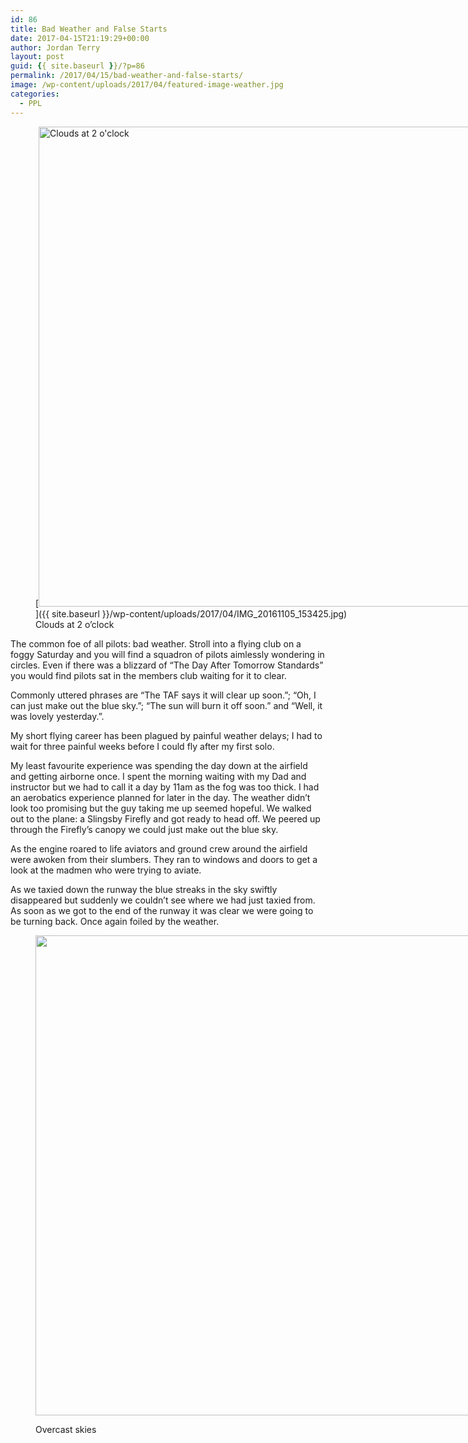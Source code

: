 ```yaml
---
id: 86
title: Bad Weather and False Starts
date: 2017-04-15T21:19:29+00:00
author: Jordan Terry
layout: post
guid: {{ site.baseurl }}/?p=86
permalink: /2017/04/15/bad-weather-and-false-starts/
image: /wp-content/uploads/2017/04/featured-image-weather.jpg
categories:
  - PPL
---
```

<figure id="attachment_110" class="thumbnail wp-caption alignnone" style="width: 1034px">[<img loading="lazy" class="wp-image-110 size-large" src="{{ site.baseurl }}/wp-content/uploads/2017/04/IMG_20161105_153425-1024x768.jpg" alt="Clouds at 2 o'clock" width="1024" height="768" srcset="{{ site.baseurl }}/wp-content/uploads/2017/04/IMG_20161105_153425-1024x768.jpg 1024w, {{ site.baseurl }}/wp-content/uploads/2017/04/IMG_20161105_153425-300x225.jpg 300w, {{ site.baseurl }}/wp-content/uploads/2017/04/IMG_20161105_153425-768x576.jpg 768w" sizes="(max-width: 1024px) 100vw, 1024px" />]({{ site.baseurl }}/wp-content/uploads/2017/04/IMG_20161105_153425.jpg)<figcaption class="caption wp-caption-text">Clouds at 2 o&#8217;clock</figcaption></figure> 

The common foe of all pilots: bad weather. Stroll into a flying club on a foggy Saturday and you will find a squadron of pilots aimlessly wondering in circles. Even if there was a blizzard of “The Day After Tomorrow Standards” you would find pilots sat in the members club waiting for it to clear.

Commonly uttered phrases are “The TAF says it will clear up soon.”; “Oh, I can just make out the blue sky.”; “The sun will burn it off soon.” and “Well, it was lovely yesterday.”.

My short flying career has been plagued by painful weather delays; I had to wait for three painful weeks before I could fly after my first solo.

My least favourite experience was spending the day down at the airfield and getting airborne once. I spent the morning waiting with my Dad and instructor but we had to call it a day by 11am as the fog was too thick. I had an aerobatics experience planned for later in the day. The weather didn’t look too promising but the guy taking me up seemed hopeful. We walked out to the plane: a Slingsby Firefly and got ready to head off. We peered up through the Firefly’s canopy we could just make out the blue sky.

As the engine roared to life aviators and ground crew around the airfield were awoken from their slumbers. They ran to windows and doors to get a look at the madmen who were trying to aviate.

As we taxied down the runway the blue streaks in the sky swiftly disappeared but suddenly we couldn’t see where we had just taxied from. As soon as we got to the end of the runway it was clear we were going to be turning back. Once again foiled by the weather.<figure id="attachment_113" class="thumbnail wp-caption alignnone" style="width: 1034px">

<img loading="lazy" class="size-large wp-image-113" src="{{ site.baseurl }}/wp-content/uploads/2017/04/IMG_20161203_081728-1024x768.jpg" alt="" width="1024" height="768" srcset="{{ site.baseurl }}/wp-content/uploads/2017/04/IMG_20161203_081728-1024x768.jpg 1024w, {{ site.baseurl }}/wp-content/uploads/2017/04/IMG_20161203_081728-300x225.jpg 300w, {{ site.baseurl }}/wp-content/uploads/2017/04/IMG_20161203_081728-768x576.jpg 768w" sizes="(max-width: 1024px) 100vw, 1024px" /> <figcaption class="caption wp-caption-text">Overcast skies</figcaption></figure>